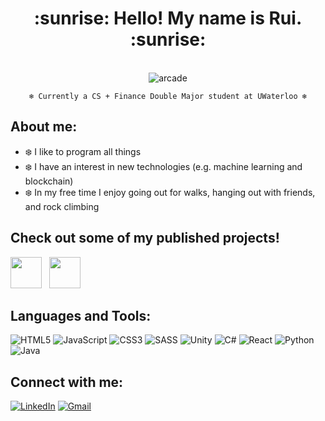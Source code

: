 <h1 align="center"> :sunrise: Hello! My name is Rui. :sunrise:</h1>
<br> 

<div align = "center">   
<img src = "https://64.media.tumblr.com/e2f55d9bc318e88768b03ff2432b40d8/1e633f5680be29cc-33/s1280x1920/febebf152b25e55962ab1b793c557631f2c31781.gifv" alt="arcade"/>

<br> 
  
`❄️ Currently a CS + Finance Double Major student at UWaterloo ❄️`
</div>

## About me:


* ❄️ I like to program all things
* ❄️ I have an interest in new technologies (e.g. machine learning and blockchain)
* ❄️ In my free time I enjoy going out for walks, hanging out with friends, and rock climbing


## Check out some of my published projects!


<a href="https://play.google.com/store/apps/details?id=com.EcxLStudios.GrappleBallkour&pli=1%22%3E"> <img src="https://play-lh.googleusercontent.com/V9kVWRHoZ9Wq6bFMsvoxZ4PIx4aey1Cdeytk5jpXtJHyd6jjF49cQVQrSpgC-uL6gek" width="50"/></a> &nbsp;   <a href="https://itch.io/jam/gmtk-2021/rate/1085534"> <img src="https://img.itch.zone/aW1nLzYyMjA3NjgucG5n/315x250%23c/DBs26x.png" width="50" height="50"/></a>


## Languages and Tools:
![HTML5](https://img.shields.io/badge/html5-%23E34F26.svg?style=for-the-badge&logo=html5&logoColor=white)
![JavaScript](https://img.shields.io/badge/javascript-%23323330.svg?style=for-the-badge&logo=javascript&logoColor=%23F7DF1E)
![CSS3](https://img.shields.io/badge/css3-%231572B6.svg?style=for-the-badge&logo=css3&logoColor=white)
![SASS](https://img.shields.io/badge/SASS-hotpink.svg?style=for-the-badge&logo=SASS&logoColor=white)
![Unity](https://img.shields.io/badge/unity-%23000000.svg?style=for-the-badge&logo=unity&logoColor=white)
![C#](https://img.shields.io/badge/c%23-%23239120.svg?style=for-the-badge&logo=c-sharp&logoColor=white)
![React](https://img.shields.io/badge/react-%2320232a.svg?style=for-the-badge&logo=react&logoColor=%2361DAFB)
![Python](https://img.shields.io/badge/python-3670A0?style=for-the-badge&logo=python&logoColor=ffdd54)
![Java](https://img.shields.io/badge/java-%23ED8B00.svg?style=for-the-badge&logo=java&logoColor=white)


## Connect with me:
<a href="https://www.linkedin.com/in/rui-li-7911a7225/">![LinkedIn](https://img.shields.io/badge/linkedin-%230077B5.svg?style=for-the-badge&logo=linkedin&logoColor=white)</a>
<a href="mailto: rui.li.student@gmail.com">![Gmail](https://img.shields.io/badge/Gmail-D14836?style=for-the-badge&logo=gmail&logoColor=white)</a> 
